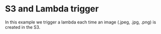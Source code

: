 # S3 and Lambda trigger 

In this example we trigger a lambda each time an image (.jpeg, .jpg, .png) is created in the S3.